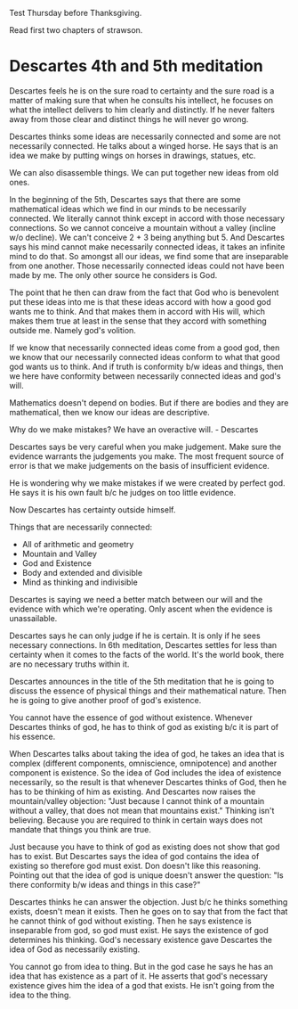 
Test Thursday before Thanksgiving.

Read first two chapters of strawson.

# Descartes 4th and 5th meditation


Descartes feels he is on the sure road to certainty and the sure road is a matter of making sure that when he consults his intellect, he focuses on what the intellect delivers to him clearly and distinctly.  If he never falters away from those clear and distinct things he will never go wrong.


Descartes thinks some ideas are necessarily connected and some are not necessarily connected.  He talks about a winged horse.  He says that is an idea we make by putting wings on horses in drawings, statues, etc.

We can also disassemble things.  We can put together new ideas from old ones.

In the beginning of the 5th, Descartes says that there are some mathematical ideas which we find in our minds to be necessarily connected.  We literally cannot think except in accord with those necessary connections.  So we cannot conceive a mountain without a valley (incline w/o decline).  We can't conceive 2 + 3 being anything but 5.  And Descartes says his mind cannot make necessarily connected ideas, it takes an infinite mind to do that.  So amongst all our ideas, we find some that are inseparable from one another.  Those necessarily connected ideas could not have been made by me.  The only other source he considers is God.


The point that he then can draw from the fact that God who is benevolent put these ideas into me is that these ideas accord with how a good god wants me to think.  And that makes them in accord with His will, which makes them true at least in the sense that they accord with something outside me.  Namely god's volition.

If we know that necessarily connected ideas come from a good god, then we know that our necessarily connected ideas conform to what that good god wants us to think.  And if truth is conformity b/w ideas and things, then we here have conformity between necessarily connected ideas and god's will.



Mathematics doesn't depend on bodies.  But if there are bodies and they are mathematical, then we know our ideas are descriptive.


Why do we make mistakes?  We have an overactive will.  - Descartes


Descartes says be very careful when you make judgement.  Make sure the evidence warrants the judgements you make.  The most frequent source of error is that we make judgements on the basis of insufficient evidence.

He is wondering why we make mistakes if we were created by perfect god.  He says it is his own fault b/c he judges on too little evidence.

Now Descartes has certainty outside himself.


Things that are necessarily connected:
- All of arithmetic and geometry
- Mountain and Valley
- God and Existence
- Body and extended and divisible
- Mind as thinking and indivisible


Descartes is saying we need a better match between our will and the evidence with which we're operating.  Only ascent when the evidence is unassailable.

Descartes says he can only judge if he is certain.  It is only if he sees necessary connections.  In 6th meditation, Descartes settles for less than certainty when it comes to the facts of the world.  It's the world book, there are no necessary truths within it.


Descartes announces in the title of the 5th meditation that he is going to discuss the essence of physical things and their mathematical nature.  Then he is going to give another proof of god's existence.

You cannot have the essence of god without existence.  Whenever Descartes thinks of god, he has to think of god as existing b/c it is part of his essence.

When Descartes talks about taking the idea of god, he takes an idea that is complex (different components, omniscience, omnipotence) and another component is existence.  So the idea of God includes the idea of existence necessarily, so the result is that whenever Descartes thinks of God, then he has to be thinking of him as existing.  And Descartes now raises the mountain/valley objection:  "Just because I cannot think of a mountain without a valley, that does not mean that mountains exist."    Thinking isn't believing.  Because you are required to think in certain ways does not mandate that things you think are true.

Just because you have to think of god as existing does not show that god has to exist.  But Descartes says the idea of god contains the idea of existing so therefore god must exist.  Don doesn't like this reasoning.  Pointing out that the idea of god is unique doesn't answer the question: "Is there conformity b/w ideas and things in this case?"


Descartes thinks he can answer the objection.  Just b/c he thinks something exists, doesn't mean it exists.  Then he goes on to say that from the fact that he cannot think of god without existing.  Then he says existence is inseparable from god, so god must exist.  He says the existence of god determines his thinking.  God's necessary existence gave Descartes the idea of God as necessarily existing.

You cannot go from idea to thing.  But in the god case he says he has an idea that has existence as a part of it.  He asserts that god's necessary existence gives him the idea of a god that exists.  He isn't going from the idea to the thing.














